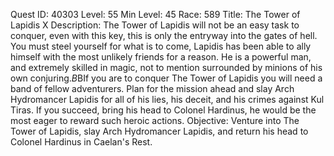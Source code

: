 Quest ID: 40303
Level: 55
Min Level: 45
Race: 589
Title: The Tower of Lapidis X
Description: The Tower of Lapidis will not be an easy task to conquer, even with this key, this is only the entryway into the gates of hell. You must steel yourself for what is to come, Lapidis has been able to ally himself with the most unlikely friends for a reason. He is a powerful man, and extremely skilled in magic, not to mention surrounded by minions of his own conjuring.$B$BIf you are to conquer The Tower of Lapidis you will need a band of fellow adventurers. Plan for the mission ahead and slay Arch Hydromancer Lapidis for all of his lies, his deceit, and his crimes against Kul Tiras. If you succeed, bring his head to Colonel Hardinus, he would be the most eager to reward such heroic actions.
Objective: Venture into The Tower of Lapidis, slay Arch Hydromancer Lapidis, and return his head to Colonel Hardinus in Caelan's Rest.
